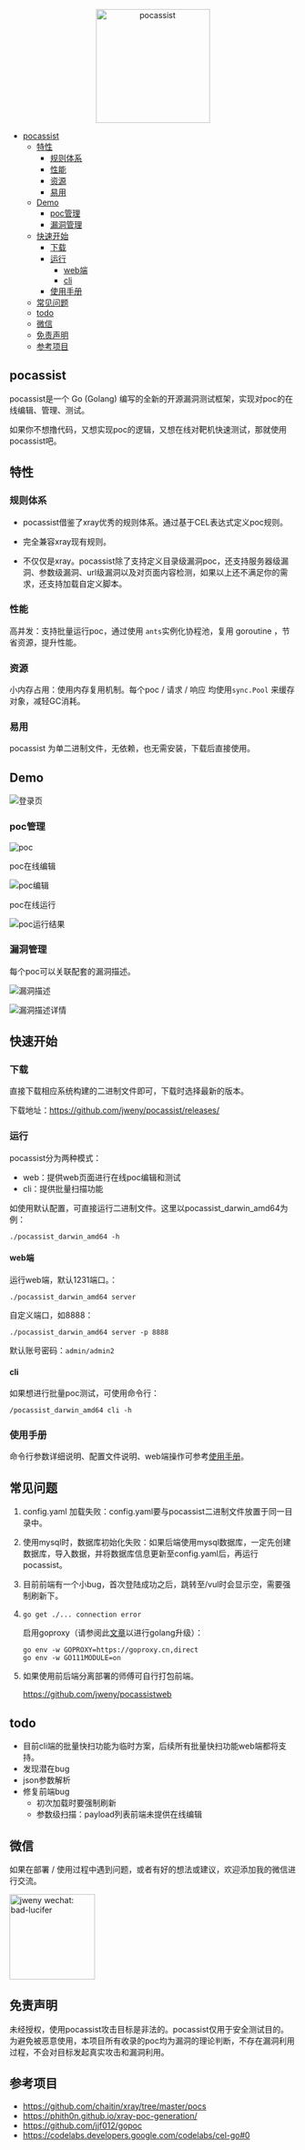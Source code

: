 <p align="center">
   <img alt="pocassist" src="docs/pic/logo.png" width="200"/>
</p>

 * [pocassist](#pocassist)
   * [特性](#特性)
      * [规则体系](#规则体系)
      * [性能](#性能)
      * [资源](#资源)
      * [易用](#易用)
   * [Demo](#demo)
      * [poc管理](#poc管理)
      * [漏洞管理](#漏洞管理)
   * [快速开始](#快速开始)
      * [下载](#下载)
      * [运行](#运行)
         * [web端](#web端)
         * [cli](#cli)
      * [使用手册](#使用手册)
   * [常见问题](#常见问题)
   * [todo](#todo)
   * [微信](#微信)
   * [免责声明](#免责声明)
   * [参考项目](#参考项目)

## pocassist

pocassist是一个 Go (Golang) 编写的全新的开源漏洞测试框架，实现对poc的在线编辑、管理、测试。

如果你不想撸代码，又想实现poc的逻辑，又想在线对靶机快速测试，那就使用pocassist吧。

## 特性

### 规则体系

- pocassist借鉴了xray优秀的规则体系。通过基于CEL表达式定义poc规则。

- 完全兼容xray现有规则。

- 不仅仅是xray。pocassist除了支持定义目录级漏洞poc，还支持服务器级漏洞、参数级漏洞、url级漏洞以及对页面内容检测，如果以上还不满足你的需求，还支持加载自定义脚本。

### 性能

高并发：支持批量运行poc，通过使用 `ants`实例化协程池，复用 goroutine ，节省资源，提升性能。

### 资源

小内存占用：使用内存复用机制。每个poc / 请求 / 响应 均使用`sync.Pool` 来缓存对象，减轻GC消耗。

### 易用

pocassist 为单二进制文件，无依赖，也无需安装，下载后直接使用。

## Demo

![登录页](docs/pic/login.jpg)

### poc管理

![poc](docs/pic/poc.jpg)

poc在线编辑

![poc编辑](docs/pic/poc-edit.jpg)

poc在线运行

![poc运行结果](docs/pic/poc-result.jpg)

### 漏洞管理

每个poc可以关联配套的漏洞描述。

![漏洞描述](docs/pic/vul.jpg)

![漏洞描述详情](docs/pic/vul-desc.jpg)

## 快速开始

### 下载

直接下载相应系统构建的二进制文件即可，下载时选择最新的版本。

下载地址：https://github.com/jweny/pocassist/releases/

### 运行

pocassist分为两种模式：

- web：提供web页面进行在线poc编辑和测试
- cli：提供批量扫描功能

如使用默认配置，可直接运行二进制文件。这里以pocassist_darwin_amd64为例：

 `./pocassist_darwin_amd64 -h`

#### web端

运行web端，默认1231端口。：

`./pocassist_darwin_amd64 server`

自定义端口，如8888：

`./pocassist_darwin_amd64 server -p 8888`

默认账号密码：`admin/admin2`

#### cli

如果想进行批量poc测试，可使用命令行：

`/pocassist_darwin_amd64 cli -h`

### 使用手册

命令行参数详细说明、配置文件说明、web端操作可参考[使用手册](https://github.com/jweny/pocassist/wiki/%E4%BD%BF%E7%94%A8%E6%89%8B%E5%86%8C)。

## 常见问题

1. config.yaml 加载失败：config.yaml要与pocassist二进制文件放置于同一目录中。

2. 使用mysql时，数据库初始化失败：如果后端使用mysql数据库，一定先创建数据库，导入数据，并将数据库信息更新至config.yaml后，再运行pocassist。

3. 目前前端有一个小bug，首次登陆成功之后，跳转至/vul时会显示空，需要强制刷新下。

4. `go get ./... connection error`

   启用goproxy（请参阅此[文章](https://madneal.com/post/gproxy/)以进行golang升级）：

   ```
   go env -w GOPROXY=https://goproxy.cn,direct
   go env -w GO111MODULE=on
   ```

5. 如果使用前后端分离部署的师傅可自行打包前端。

   https://github.com/jweny/pocassistweb

## todo

- 目前cli端的批量快扫功能为临时方案，后续所有批量快扫功能web端都将支持。
- 发现潜在bug
- json参数解析
- 修复前端bug
  - 初次加载时要强制刷新
  - 参数级扫描：payload列表前端未提供在线编辑

## 微信

如果在部署 / 使用过程中遇到问题，或者有好的想法或建议，欢迎添加我的微信进行交流。

<p align="left">
   <img alt="jweny wechat: bad-lucifer" src="docs/pic/wechat.jpeg" width="150"/>
</p>



## 免责声明

未经授权，使用pocassist攻击目标是非法的。pocassist仅用于安全测试目的。为避免被恶意使用，本项目所有收录的poc均为漏洞的理论判断，不存在漏洞利用过程，不会对目标发起真实攻击和漏洞利用。

## 参考项目

- https://github.com/chaitin/xray/tree/master/pocs
- https://phith0n.github.io/xray-poc-generation/
- https://github.com/jjf012/gopoc
- https://codelabs.developers.google.com/codelabs/cel-go#0